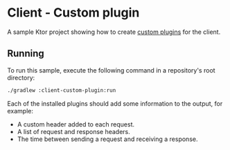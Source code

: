 # Client - Custom plugin

A sample Ktor project showing how to create [custom plugins](https://ktor.io/docs/client-custom-plugins.html) for the client.

## Running

To run this sample, execute the following command in a repository's root directory:

```bash
./gradlew :client-custom-plugin:run
```

Each of the installed plugins should add some information to the output, for example:
- A custom header added to each request.
- A list of request and response headers.
- The time between sending a request and receiving a response.
